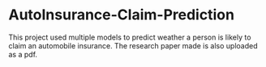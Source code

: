 # AutoInsurance-Claim-Prediction

This project used multiple models to predict weather a person is likely to claim an automobile insurance.
The research paper made is also uploaded as a pdf.
